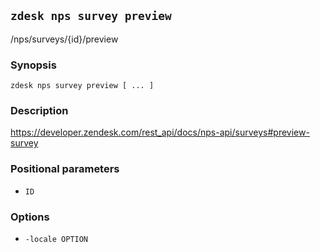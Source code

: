 ## `zdesk nps survey preview`

/nps/surveys/{id}/preview

### Synopsis

    zdesk nps survey preview [ ... ]

### Description

https://developer.zendesk.com/rest_api/docs/nps-api/surveys#preview-survey

### Positional parameters

* `ID`

### Options

* `-locale OPTION`

